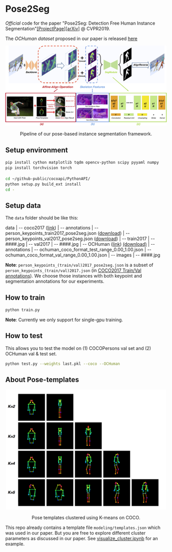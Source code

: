 # Pose2Seg

*Official* code for the paper "Pose2Seg: Detection Free Human Instance Segmentation"[[ProjectPage]](http://www.liruilong.cn/Pose2Seg/index.html)[[arXiv]](https://arxiv.org/abs/1803.10683) @ CVPR2019.

The *OCHuman dataset* proposed in our paper is released [here](https://github.com/liruilong940607/OCHumanApi)

<div align="center">
<img src="figures/pipeline.jpg" width="1000px"/>
<p> Pipeline of our pose-based instance segmentation framework.</p>
</div>

## Setup environment

``` bash
pip install cython matplotlib tqdm opencv-python scipy pyyaml numpy
pip install torchvision torch

cd ~/github-public/cocoapi/PythonAPI/
python setup.py build_ext install
cd -
```

## Setup data

The `data` folder should be like this:

data
 | -- coco2017 ([link](http://cocodataset.org/))
         | -- annotations
                 | -- person_keypoints_train2017_pose2seg.json ([download](https://github.com/liruilong940607/Pose2Seg/releases/download/data/person_keypoints_train2017_pose2seg.json))
                 | -- person_keypoints_val2017_pose2seg.json ([download](https://github.com/liruilong940607/Pose2Seg/releases/download/data/person_keypoints_val2017_pose2seg.json))
         | -- train2017
                 | -- ####.jpg
         | -- val2017
                 | -- ####.jpg
 | -- OCHuman ([link](https://github.com/liruilong940607/OCHumanApi)) [(download)](([download](https://cg.cs.tsinghua.edu.cn/dataset/form.html?dataset=ochuman)))
         | -- annotations
                 | -- ochuman_coco_format_test_range_0.00_1.00.json 
                 | -- ochuman_coco_format_val_range_0.00_1.00.json 
         | -- images
                 | -- ####.jpg
                 
**Note**: 
`person_keypoints_(train/val)2017_pose2seg.json` is a subset of `person_keypoints_(train/val)2017.json` (in [COCO2017 Train/Val annotations](http://images.cocodataset.org/annotations/annotations_trainval2017.zip)). We choose those instances with both keypoint and segmentation annotations for our experiments.

## How to train

``` bash
python train.py
```

**Note**: Currently we only support for single-gpu training.

## How to test

This allows you to test the model on (1) COCOPersons val set and (2) OCHuman val & test set.

``` bash
python test.py --weights last.pkl --coco --OCHuman
```

## About Pose-templates

<div align="center">
<img src="figures/pose_templates.png" width="500px"/>
<p> Pose templates clustered using K-means on COCO.</p>
</div>

This repo already contains a template file `modeling/templates.json` which was used in our paper. But you are free to explore different cluster parameters as discussed in our paper. See [visualize_cluster.ipynb](visualize_cluster.ipynb) for an example.




